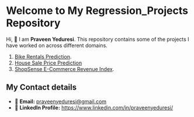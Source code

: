 # Welcome to My Regression_Projects Repository

Hi, 👋 I am **Praveen Yeduresi**. This repository contains some of the projects I have worked on across different domains.

1. [Bike Rentals Prediction](./Bike%20Rentals%20Prediction).
2. [House Sale Price Prediction](./House_sale_Price_Prediction)
3. [ShopSense E-Commerce Revenue Index](./ShopSense%20E-Commerce%20Revenue%20Index).
   

## My Contact details
- 📧 **Email:** praveenyeduresi@gmail.com
- 💼 **LinkedIn Profile:** https://www.linkedin.com/in/praveenyeduresi/


